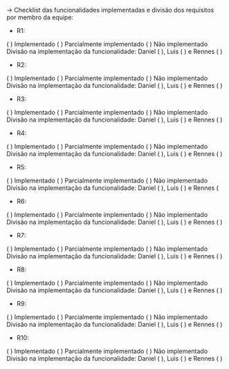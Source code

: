 -> Checklist das funcionalidades implementadas e divisão dos requisitos por membro da equipe:

- R1:

( ) Implementado ( ) Parcialmente implementado ( ) Não implementado
Divisão na implementação da funcionalidade: Daniel ( ), Luis ( ) e Rennes ( )

- R2:

( ) Implementado ( ) Parcialmente implementado ( ) Não implementado
Divisão na implementação da funcionalidade: Daniel ( ), Luis ( ) e Rennes ( )

- R3:

( ) Implementado ( ) Parcialmente implementado ( ) Não implementado
Divisão na implementação da funcionalidade: Daniel ( ), Luis ( ) e Rennes ( )

- R4:

( ) Implementado ( ) Parcialmente implementado ( ) Não implementado
Divisão na implementação da funcionalidade: Daniel ( ), Luis ( ) e Rennes ( )

- R5:

( ) Implementado ( ) Parcialmente implementado ( ) Não implementado 
Divisão na implementação da funcionalidade: Daniel ( ), Luis ( ) e Rennes ( 

- R6:

( ) Implementado ( ) Parcialmente implementado ( ) Não implementado
Divisão na implementação da funcionalidade: Daniel ( ), Luis ( ) e Rennes ( )

- R7:

( ) Implementado ( ) Parcialmente implementado ( ) Não implementado
Divisão na implementação da funcionalidade: Daniel ( ), Luis ( ) e Rennes ( )

- R8:

( ) Implementado ( ) Parcialmente implementado ( ) Não implementado
Divisão na implementação da funcionalidade: Daniel ( ), Luis ( ) e Rennes ( )

- R9:

( ) Implementado ( ) Parcialmente implementado ( ) Não implementado
Divisão na implementação da funcionalidade: Daniel ( ), Luis ( ) e Rennes ( )

- R10:

( ) Implementado ( ) Parcialmente implementado ( ) Não implementado
Divisão na implementação da funcionalidade: Daniel ( ), Luis ( ) e Rennes ( )
